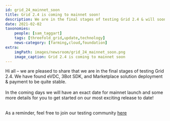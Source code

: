 ```yaml
---
id: grid_24_mainnet_soon
title: Grid 2.4 is coming to mainnet soon!
description: We are in the final stages of testing Grid 2.4 & will soon release on mainnet!
date: 2021-02-02
taxonomies:
    people: [sam_taggart]
    tags: [threefold_grid,update,technology]
    news-category: [farming,cloud,foundation]
extra:
    imgPath: images/newsroom/grid_24_mainnet_soon.png
    image_caption: Grid 2.4 is coming to mainnet soon
---
```


Hi all – we are pleased to share that we are in the final stages of testing Grid 2.4. We have found eVDC, 3Bot SDK, and Marketplace solution deployment & payment to be quite stable.
<br/>
<br/>
In the coming days we will have an exact date for mainnet launch and some more details for you to get started on our most exciting release to date!
<br/>
<br/>

As a reminder, feel free to join our testing community [here](http://t.me/joinchat/TSI25Ee-RcQaOmieYJ9Yyg)